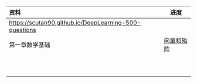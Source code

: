 
| 资料                                                    | 进度                                                                                                                                                                                                                                    |
| :---------------------------------------------------- | ------------------------------------------------------------------------------------------------------------------------------------------------------------------------------------------------------------------------------------- |
| https://scutan90.github.io/DeepLearning-500-questions |                                                                                                                                                                                                                                       |
| 第一章数学基础                                               | [向量和矩阵](https://scutan90.github.io/DeepLearning-500-questions/#/ch01_%E6%95%B0%E5%AD%A6%E5%9F%BA%E7%A1%80/%E7%AC%AC%E4%B8%80%E7%AB%A0_%E6%95%B0%E5%AD%A6%E5%9F%BA%E7%A1%80?id=_11-%e5%90%91%e9%87%8f%e5%92%8c%e7%9f%a9%e9%98%b5) <br> |
|                                                       |                                                                                                                                                                                                                                       |
|                                                       |                                                                                                                                                                                                                                       |
|                                                       |                                                                                                                                                                                                                                       |
|                                                       |                                                                                                                                                                                                                                       |
|                                                       |                                                                                                                                                                                                                                       |
|                                                       |                                                                                                                                                                                                                                       |
|                                                       |                                                                                                                                                                                                                                       |
|                                                       |                                                                                                                                                                                                                                       |
|                                                       |                                                                                                                                                                                                                                       |
|                                                       |                                                                                                                                                                                                                                       |
